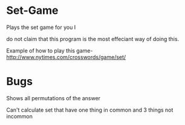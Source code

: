 # Set-Game
Plays the set game for you
I

do not claim that this program is the most effeciant way of doing this.


Example of how to play this game- http://www.nytimes.com/crosswords/game/set/
# Bugs
   Shows all permutations of the answer
  
  Can't calculate set that have one thing in common and 3 things not incommon
